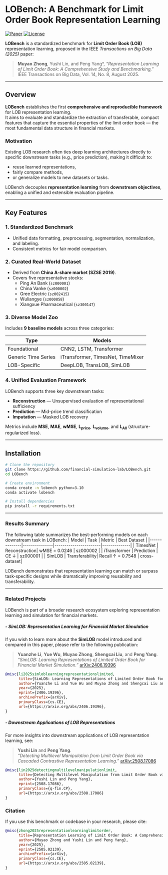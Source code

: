 # LOBench: A Benchmark for Limit Order Book Representation Learning

[![Paper](https://img.shields.io/badge/Paper-IEEE%20TBD%202025-blue)](https://ieeexplore.ieee.org/)
[![License](https://img.shields.io/badge/License-MIT-green.svg)](LICENSE)

**LOBench** is a standardized benchmark for **Limit Order Book (LOB)** representation learning, proposed in the IEEE _Transactions on Big Data (2025)_ paper:

> **Muyao Zhong**, Yushi Lin, and Peng Yang\*, _“Representation Learning of Limit Order Book: A Comprehensive Study and Benchmarking,”_ IEEE Transactions on Big Data, Vol. 14, No. 8, August 2025.

---

## Overview

**LOBench** establishes the first **comprehensive and reproducible framework** for LOB representation learning.  
It aims to evaluate and standardize the extraction of transferable, compact features that capture the essential properties of the limit order book — the most fundamental data structure in financial markets.

### Motivation

Existing LOB research often ties deep learning architectures directly to specific downstream tasks (e.g., price prediction), making it difficult to:

- reuse learned representations,
- fairly compare methods,
- or generalize models to new datasets or tasks.

LOBench decouples **representation learning** from **downstream objectives**, enabling a unified and extensible evaluation pipeline.

---

## Key Features

### 1. **Standardized Benchmark**

- Unified data formatting, preprocessing, segmentation, normalization, and labeling.
- Consistent metrics for fair model comparison.

### 2. **Curated Real-World Dataset**

- Derived from **China A-share market (SZSE 2019)**.
- Covers five representative stocks:
  - Ping An Bank (`sz000001`)
  - China Vanke (`sz000002`)
  - Gree Electric (`sz002415`)
  - Wuliangye (`sz000858`)
  - Xiangxue Pharmaceutical (`sz300147`)

### 3. **Diverse Model Zoo**

Includes **9 baseline models** across three categories:

| Type                | Models                            |
| ------------------- | --------------------------------- |
| Foundational        | CNN2, LSTM, Transformer           |
| Generic Time Series | iTransformer, TimesNet, TimeMixer |
| LOB-Specific        | DeepLOB, TransLOB, SimLOB         |

### 4. **Unified Evaluation Framework**

LOBench supports three key downstream tasks:

- **Reconstruction** — Unsupervised evaluation of representational sufficiency
- **Prediction** — Mid-price trend classification
- **Imputation** — Masked LOB recovery

Metrics include **MSE**, **MAE**, **wMSE**, **L<sub>price</sub>**, **L<sub>volume</sub>**, and **L<sub>All</sub>** (structure-regularized loss).

---

## Installation

```bash
# Clone the repository
git clone https://github.com/financial-simulation-lab/LOBench.git
cd LOBench

# Create environment
conda create -n lobench python=3.10
conda activate lobench

# Install dependencies
pip install -r requirements.txt
```

---

### Results Summary

The following table summarizes the best-performing models on each downstream task in LOBench:
| Model | Task | Metric | Best Dataset |
|--------------|---------------|-----------------------|--------------|
| TimesNet | Reconstruction| wMSE = 0.0246 | sz000002 |
| iTransformer | Prediction | CE ↓ | sz000001 |
| SimLOB | Transferability| Recall ↑ = 0.7548 | cross-dataset|

LOBench demonstrates that representation learning can match or surpass task-specific designs while dramatically improving reusability and transferability.

---

### Related Projects

LOBench is part of a broader research ecosystem exploring representation learning and simulation for financial markets.

##### - SimLOB: Representation Learning for Financial Market Simulation

If you wish to learn more about the **SimLOB** model introduced and compared in this paper, please refer to the following publication:

> **Yuanzhe Li**, **Yue Wu**, **Muyao Zhong**, **Shengcai Liu**, and **Peng Yang**.  
> _“SimLOB: Learning Representations of Limited Order Book for Financial Market Simulation.”_ [arXiv:2406.19396](https://arxiv.org/abs/2406.19396)

```bibtex
@misc{li2025simloblearningrepresentationslimited,
      title={SimLOB: Learning Representations of Limited Order Book for Financial Market Simulation},
      author={Yuanzhe Li and Yue Wu and Muyao Zhong and Shengcai Liu and Peng Yang},
      year={2025},
      eprint={2406.19396},
      archivePrefix={arXiv},
      primaryClass={cs.CE},
      url={https://arxiv.org/abs/2406.19396},
}
```

##### - Downstream Applications of LOB Representations

For more insights into downstream applications of LOB representation learning, see:

> **Yushi Lin** and **Peng Yang**.  
> _“Detecting Multilevel Manipulation from Limit Order Book via Cascaded Contrastive Representation Learning.”_ [arXiv:2508.17086](https://arxiv.org/abs/2508.17086)

```bibtex
@misc{lin2025detectingmultilevelmanipulationlimit,
      title={Detecting Multilevel Manipulation from Limit Order Book via Cascaded Contrastive Representation Learning},
      author={Yushi Lin and Peng Yang},
      eprint={2508.17086},
      primaryClass={q-fin.CP},
      url={https://arxiv.org/abs/2508.17086}
}
```

### Citation

If you use this benchmark or codebase in your research, please cite:

```bibtex
@misc{zhong2025representationlearninglimitorder,
      title={Representation Learning of Limit Order Book: A Comprehensive Study and Benchmarking},
      author={Muyao Zhong and Yushi Lin and Peng Yang},
      year={2025},
      eprint={2505.02139},
      archivePrefix={arXiv},
      primaryClass={cs.CE},
      url={https://arxiv.org/abs/2505.02139},
}
```
